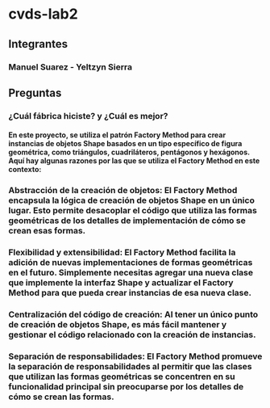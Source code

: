 # cvds-lab2
## Integrantes
### Manuel Suarez - Yeltzyn Sierra
## Preguntas
### ¿Cuál fábrica hiciste? y ¿Cuál es mejor?
#### En este proyecto, se utiliza el patrón Factory Method para crear instancias de objetos Shape basados en un tipo específico de figura geométrica, como triángulos, cuadriláteros, pentágonos y hexágonos. Aquí hay algunas razones por las que se utiliza el Factory Method en este contexto:
### Abstracción de la creación de objetos: El Factory Method encapsula la lógica de creación de objetos Shape en un único lugar. Esto permite desacoplar el código que utiliza las formas geométricas de los detalles de implementación de cómo se crean esas formas.
### Flexibilidad y extensibilidad: El Factory Method facilita la adición de nuevas implementaciones de formas geométricas en el futuro. Simplemente necesitas agregar una nueva clase que implemente la interfaz Shape y actualizar el Factory Method para que pueda crear instancias de esa nueva clase.
### Centralización del código de creación: Al tener un único punto de creación de objetos Shape, es más fácil mantener y gestionar el código relacionado con la creación de instancias.
### Separación de responsabilidades: El Factory Method promueve la separación de responsabilidades al permitir que las clases que utilizan las formas geométricas se concentren en su funcionalidad principal sin preocuparse por los detalles de cómo se crean las formas.
